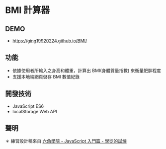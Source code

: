 # BMI 計算器

## DEMO
  * <https://ging19920224.github.io/BMI/>

## 功能
  * 依據使用者所輸入之身高和體重，計算出 BMI(身體質量指數) 來衡量肥胖程度
  * 支援本地端網頁儲存 BMI 數值紀錄

## 開發技術
  * JavaScript ES6
  * localStorage Web API

## 聲明
  ＊ 練習設計稿來自 [六角學院 - JavaScript 入門篇 - 學徒的試煉](https://www.hexschool.com/courses/javascript.html)